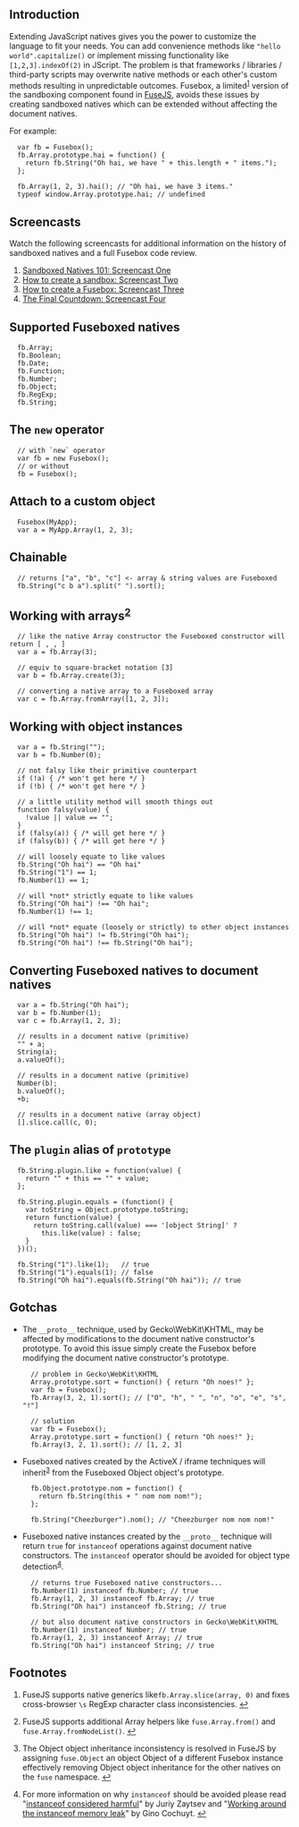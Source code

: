 Introduction
------------
Extending JavaScript natives gives you the power to customize the language to fit your needs.
You can add convenience methods like `"hello world".capitalize()` or implement missing functionality like `[1,2,3].indexOf(2)` in JScript. 
The problem is that frameworks / libraries / third-party scripts may overwrite native methods or each other's custom methods resulting in unpredictable outcomes.
Fusebox, a limited<sup><a name="fnref1" href="#fn1">1</a></sup> version of the sandboxing component found in [FuseJS](http://fusejs.com),
avoids these issues by creating sandboxed natives which can be extended without affecting the document natives.

For example:

      var fb = Fusebox();
      fb.Array.prototype.hai = function() {
        return fb.String("Oh hai, we have " + this.length + " items.");
      };
      
      fb.Array(1, 2, 3).hai(); // "Oh hai, we have 3 items."
      typeof window.Array.prototype.hai; // undefined

Screencasts
-----------
Watch the following screencasts for additional information on the history of
sandboxed natives and a full Fusebox code review.

  1. [Sandboxed Natives 101: Screencast One](http://allyoucanleet.com/2010/01/16/sandboxed-natives-one/)
  2. [How to create a sandbox: Screencast Two](http://allyoucanleet.com/2010/01/16/sandboxed-natives-two/)
  3. [How to create a Fusebox: Screencast Three](http://allyoucanleet.com/2010/01/18/sandboxed-natives-three/)
  4. [The Final Countdown: Screencast Four](http://allyoucanleet.com/2010/01/21/sandboxed-natives-four/)

Supported Fuseboxed natives
---------------------------
      fb.Array;
      fb.Boolean;
      fb.Date;
      fb.Function;
      fb.Number;
      fb.Object;
      fb.RegExp;
      fb.String;

The `new` operator
------------------
      // with `new` operator
      var fb = new Fusebox();
      // or without
      fb = Fusebox();

Attach to a custom object
-------------------
      Fusebox(MyApp);
      var a = MyApp.Array(1, 2, 3);

Chainable
---------
      // returns ["a", "b", "c"] <- array & string values are Fuseboxed
      fb.String("c b a").split(" ").sort();

Working with arrays<sup><a name="fnref2" href="#fn2">2</a></sup>
-------------------
      // like the native Array constructor the Fuseboxed constructor will return [ , , ]
      var a = fb.Array(3);
      
      // equiv to square-bracket notation [3]
      var b = fb.Array.create(3);
      
      // converting a native array to a Fuseboxed array
      var c = fb.Array.fromArray([1, 2, 3]);

Working with object instances
-----------------------------
      var a = fb.String("");
      var b = fb.Number(0);
      
      // not falsy like their primitive counterpart
      if (!a) { /* won't get here */ }
      if (!b) { /* won't get here */ }
      
      // a little utility method will smooth things out
      function falsy(value) {
        !value || value == "";
      }
      if (falsy(a)) { /* will get here */ }
      if (falsy(b)) { /* will get here */ }
      
      // will loosely equate to like values
      fb.String("Oh hai") == "Oh hai"
      fb.String("1") == 1;
      fb.Number(1) == 1;
      
      // will *not* strictly equate to like values
      fb.String("Oh hai") !== "Oh hai";
      fb.Number(1) !== 1;
      
      // will *not* equate (loosely or strictly) to other object instances
      fb.String("Oh hai") != fb.String("Oh hai");
      fb.String("Oh hai") !== fb.String("Oh hai");

Converting Fuseboxed natives to document natives
------------------------------------------------
      var a = fb.String("Oh hai");
      var b = fb.Number(1);
      var c = fb.Array(1, 2, 3);
      
      // results in a document native (primitive)
      "" + a;
      String(a);
      a.valueOf();  
      
      // results in a document native (primitive)
      Number(b);
      b.valueOf();
      +b;
      
      // results in a document native (array object)
      [].slice.call(c, 0);

The `plugin` alias of `prototype`
---------------------------------
      fb.String.plugin.like = function(value) {
        return "" + this == "" + value;
      };
      
      fb.String.plugin.equals = (function() {
        var toString = Object.prototype.toString;
        return function(value) {
          return toString.call(value) === '[object String]' ?
            this.like(value) : false;
        }
      })();
      
      fb.String("1").like(1);   // true
      fb.String("1").equals(1); // false
      fb.String("Oh hai").equals(fb.String("Oh hai")); // true

Gotchas
-------
  - The `__proto__` technique, used by Gecko\WebKit\KHTML, may be affected
    by modifications to the document native constructor's prototype. To
    avoid this issue simply create the Fusebox before modifying the
    document native constructor's prototype.
    
          // problem in Gecko\WebKit\KHTML
          Array.prototype.sort = function() { return "Oh noes!" };
          var fb = Fusebox();
          fb.Array(3, 2, 1).sort(); // ["O", "h", " ", "n", "o", "e", "s", "!"]
          
          // solution
          var fb = Fusebox();
          Array.prototype.sort = function() { return "Oh noes!" };
          fb.Array(3, 2, 1).sort(); // [1, 2, 3]

  - Fuseboxed natives created by the ActiveX / iframe techniques will
    inherit<sup><a name="fnref3" href="#fn3">3</a></sup>
    from the Fuseboxed Object object's prototype.
    
          fb.Object.prototype.nom = function() {
            return fb.String(this + " nom nom nom!");
          };
          
          fb.String("Cheezburger").nom(); // "Cheezburger nom nom nom!"

  - Fuseboxed native instances created by the `__proto__` technique will 
    return `true` for `instanceof` operations against document native constructors.
    The `instanceof` operator should be avoided for object type
    detection<sup><a name="fnref4" href="#fn4">4</a></sup>.
    
          // returns true Fuseboxed native constructors...
          fb.Number(1) instanceof fb.Number; // true
          fb.Array(1, 2, 3) instanceof fb.Array; // true
          fb.String("Oh hai") instanceof fb.String; // true
          
          // but also document native constructors in Gecko\WebKit\KHTML
          fb.Number(1) instanceof Number; // true
          fb.Array(1, 2, 3) instanceof Array; // true
          fb.String("Oh hai") instanceof String; // true

Footnotes
---------
  1. FuseJS supports native generics like`fb.Array.slice(array, 0)` and
     fixes cross-browser `\s` RegExp character class inconsistencies.
     <a name="fn1" title="Jump back to footnote 1 in the text." href="#fnref1">&#8617;</a>

  2. FuseJS supports additional Array helpers like `fuse.Array.from()` and `fuse.Array.fromNodeList()`.
     <a name="fn2" title="Jump back to footnote 2 in the text." href="#fnref2">&#8617;</a>

  3. The Object object inheritance inconsistency is resolved in FuseJS by assigning `fuse.Object` an object Object
     of a different Fusebox instance effectively removing Object object inheritance for the other natives on the `fuse` namespace.
     <a name="fn3" title="Jump back to footnote 3 in the text." href="#fnref3">&#8617;</a>

  4. For more information on why `instanceof` should be avoided please read
     "[instanceof considered harmful](http://perfectionkills.com/instanceof-considered-harmful-or-how-to-write-a-robust-isarray/)"
     by Juriy Zaytsev and 
     "[Working around the instanceof memory leak](http://ajaxian.com/archives/working-aroung-the-instanceof-memory-leak)"
     by Gino Cochuyt.
     <a name="fn4" title="Jump back to footnote 4 in the text." href="#fnref4">&#8617;</a>
